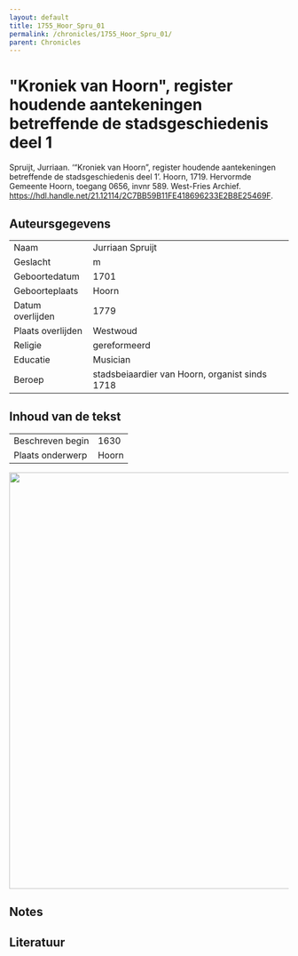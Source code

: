 ```yaml
---
layout: default
title: 1755_Hoor_Spru_01
permalink: /chronicles/1755_Hoor_Spru_01/
parent: Chronicles
--- 
```



# "Kroniek van Hoorn", register houdende aantekeningen betreffende de stadsgeschiedenis deel 1 

Spruijt, Jurriaan. ‘“Kroniek van Hoorn”, register houdende aantekeningen betreffende de stadsgeschiedenis deel 1’. Hoorn, 1719. Hervormde Gemeente Hoorn, toegang 0656, invnr 589. West-Fries Archief. https://hdl.handle.net/21.12114/2C7BB59B11FE418696233E2B8E25469F. 

## Auteursgegevens 

| | | 
| --------------- | --------------- | 
| Naam | Jurriaan Spruijt | 
| Geslacht | m | 
| Geboortedatum | 1701 | 
| Geboorteplaats | Hoorn | 
| Datum overlijden | 1779 | 
| Plaats overlijden | Westwoud | 
| Religie | gereformeerd | 
| Educatie | Musician | 
| Beroep | stadsbeiaardier van Hoorn, organist sinds 1718 | 

## Inhoud van de tekst 

| | | 
| --------------- | --------------- | 
| Beschreven begin | 1630 | 
| Plaats onderwerp | Hoorn | 

[<img src="..\..\barplots_chronicles\1755_Hoor_Spru_01.jpg" width="750"/>](..\..\barplots_chronicles\1755_Hoor_Spru_01.jpg) 

## Notes 

## Literatuur 

